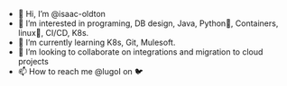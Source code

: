 - 👋 Hi, I’m @isaac-oldton
- 👀 I’m interested in programing, DB design, Java, Python🐍, Containers, linux🐧, CI/CD, K8s.
- 🌱 I’m currently learning K8s, Git, Mulesoft.
- 💞️ I’m looking to collaborate on integrations and migration to cloud projects
- 📫 How to reach me @lugoI on 🐦

<!---
isaac-oldton/isaac-oldton is a ✨ special ✨ repository because its `README.md` (this file) appears on your GitHub profile.
You can click the Preview link to take a look at your changes.
--->

